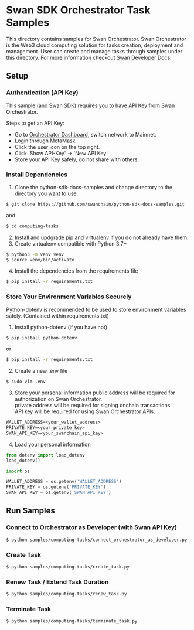 # Swan SDK Orchestrator Task Samples

This directory contains samples for Swan Orchestrator. Swan Orchestrator is the Web3 cloud computing solution for tasks creation, deployment and management. User can create and manage tasks through samples under this directory. For more information checkout [Swan Developer Docs](https://docs.swanchain.io/).

## Setup

### Authentication (API Key)

This sample (and Swan SDK) requires you to have API Key from Swan Orchestrator.

Steps to get an API Key:

- Go to [Orchestrator Dashboard](https://orchestrator.swanchain.io/provider-status), switch network to Mainnet.
- Login through MetaMask.
- Click the user icon on the top right.
- Click 'Show API-Key' -> 'New API Key'
- Store your API Key safely, do not share with others.

### Install Dependencies
1. Clone the python-sdk-docs-samples  and change directory to the directory you want to use.
```bash
$ git clone https://github.com/swanchain/python-sdk-docs-samples.git
```
and
```bash
$ cd computing-tasks
```
2. Install and updgrade pip and virtualenv if you do not already have them.
3. Create virtualenv compatible with Python 3.7+
```bash
$ python3 -m venv venv
$ source venv/bin/activate
```
4. Install the dependencies from the requirements file
```bash
$ pip install -r requirements.txt
```

### Store Your Environment Variables Securely 
Python-dotenv is recommended to be used to store environment variables safely. (Contained within requirements.txt)
1. Install python-dotenv (if you have not)
```bash
$ pip install python-dotenv
```
or
```bash
$ pip install -r requirements.txt
```
2. Create a new .env file
```bash
$ sudo vim .env
```
3. Store your personal information
public address will be required for authorization on Swan Orchestrator. \
private address will be required for signing onchain transactions. \
API key will be required for using Swan Orchestrator APIs.
```txt
WALLET_ADDRESS=<your_wallet_address>
PRIVATE_KEY=<your_private_key>
SWAN_API_KEY=<your_swanchain_api_key>
```
4. Load your personal information
```python
from dotenv import load_dotenv
load_dotenv()

import os

WALLET_ADDRESS = os.getenv('WALLET_ADDRESS')
PRIVATE_KEY = os.getenv('PRIVATE_KEY')
SWAN_API_KEY = os.getenv('SWAN_API_KEY')
```

## Run Samples

### Connect to Orchestrator as Developer (with Swan API Key)
```bash
$ python samples/computing-tasks/connect_orchestrator_as_developer.py
```

### Create Task
```bash
$ python samples/computing-tasks/create_task.py
```

### Renew Task / Extend Task Duration
```bash
$ python samples/computing-tasks/renew_task.py 
```

### Terminate Task
```bash
$ python samples/computing-tasks/terminate_task.py
```